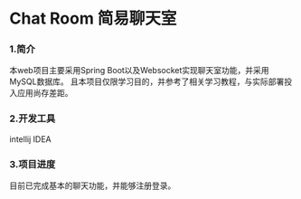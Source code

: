 # Chat Room 简易聊天室

### 1.简介

本web项目主要采用Spring Boot以及Websocket实现聊天室功能，并采用MySQL数据库。
且本项目仅限学习目的，并参考了相关学习教程，与实际部署投入应用尚存差距。

### 2.开发工具

intellij IDEA
### 3.项目进度

目前已完成基本的聊天功能，并能够注册登录。
